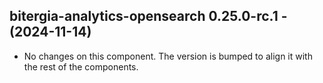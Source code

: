   ## bitergia-analytics-opensearch 0.25.0-rc.1 - (2024-11-14)
  
  * No changes on this component. The version is bumped to align it
    with the rest of the components.
